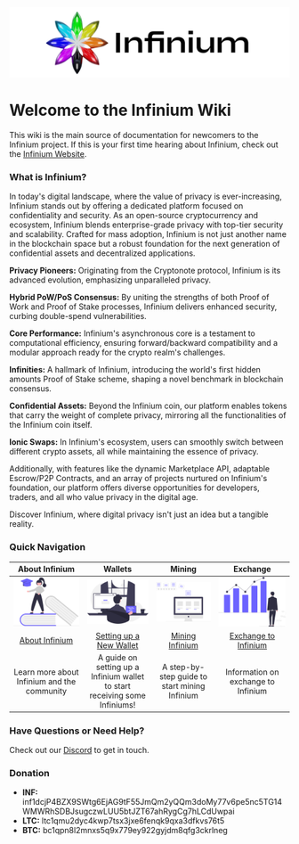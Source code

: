 ![image](https://raw.githubusercontent.com/Infinium-8/brand/master/logo/wordmark/infinium_wordmark_color.png)

# Welcome to the Infinium Wiki
This wiki is the main source of documentation for newcomers to the Infinium project. If this is your first time hearing about Infinium, check out the [Infinium Website](https://infinium.space/).

### What is Infinium?

In today's digital landscape, where the value of privacy is ever-increasing, Infinium stands out by offering a 
dedicated platform focused on confidentiality and security. As an open-source cryptocurrency and ecosystem, 
Infinium blends enterprise-grade privacy with top-tier security and scalability. Crafted for mass adoption, 
Infinium is not just another name in the blockchain space but a robust foundation for the next generation of 
confidential assets and decentralized applications.

 **Privacy Pioneers:** Originating from the Cryptonote protocol, Infinium is its advanced evolution, 
emphasizing unparalleled privacy.

 **Hybrid PoW/PoS Consensus:** By uniting the strengths of both Proof of Work and Proof of Stake processes, 
Infinium delivers enhanced security, curbing double-spend vulnerabilities.

**Core Performance:** Infinium's asynchronous core is a testament to computational efficiency, ensuring 
forward/backward compatibility and a modular approach ready for the crypto realm's challenges.

**Infinities:** A hallmark of Infinium, introducing the world's first hidden amounts Proof of Stake scheme, 
shaping a novel benchmark in blockchain consensus.

**Confidential Assets:** Beyond the Infinium coin, our platform enables tokens that carry the weight of 
complete privacy, mirroring all the functionalities of the Infinium coin itself.

**Ionic Swaps:** In Infinium's ecosystem, users can smoothly switch between different crypto assets, all 
while maintaining the essence of privacy.

Additionally, with features like the dynamic Marketplace API, adaptable Escrow/P2P Contracts, and an array 
of projects nurtured on Infinium's foundation, our platform offers diverse opportunities for developers, traders, 
and all who value privacy in the digital age.

Discover Infinium, where digital privacy isn't just an idea but a tangible reality.


### Quick Navigation

|              **About Infinium**             |                                 **Wallets**                                 |                    **Mining**                    |                   **Exchange**                   |
| :--------------------------------------------: | :-------------------------------------------------------------------------: | :----------------------------------------------: | :--------------------------------------------------: |
|    ![Logo](static/img/undraw_education.svg)    |                        ![Wallets](static/img/undraw_use.svg)                        |           ![Mining](static/img/undraw_mining.svg)           |                ![Dev](static/img/undraw_investing.svg)                |
|           [About Infinium](docs/learn/what-is-infinium.md)          |         [Setting up a New Wallet](docs/use/wallets/overview.md)        |      [Mining Infinium](docs/mine/overview.md)      | [Exchange to Infinium](docs/exchange/overview.md) |
| Learn more about Infinium and the community    | A guide on setting up a Infinium wallet to start receiving some Infiniums!    | A step-by-step guide to start mining Infinium    |      Information on exchange to Infinium      |



### Have Questions or Need Help?

Check out our [Discord](https://discord.gg/6xF9EY6ZQr) to get in touch.    


### Donation 
- **INF:** inf1dcjP4BZX9SWtg6EjAG9tF55JmQm2yQQm3doMy77v6pe5nc5TG14WMWRhSDBJsugczwLUU5btJZT67ahRygCg7hLCdUwpai
- **LTC:** ltc1qmu2dyc4kwp7tsx3jxe6fenqk9qxa3dfkvs76t5
- **BTC:** bc1qpn8l2mnxs5q9x779ey922gyjdm8qfg3ckrlneg
